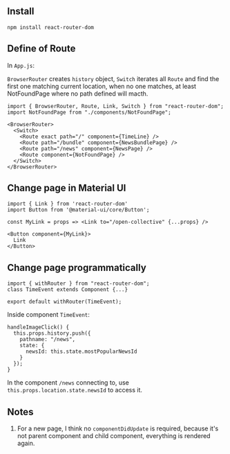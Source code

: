 ## Install

```
npm install react-router-dom
```

## Define of Route

In `App.js`:

`BrowserRouter` creates `history` object, `Switch` iterates all `Route` and find the first one matching current location, when no one matches, at least NotFoundPage where no path defined will macth.

```
import { BrowserRouter, Route, Link, Switch } from "react-router-dom";
import NotFoundPage from "./components/NotFoundPage";

<BrowserRouter>
  <Switch>
    <Route exact path="/" component={TimeLine} />
    <Route path="/bundle" component={NewsBundlePage} />
    <Route path="/news" component={NewsPage} />
    <Route component={NotFoundPage} />
  </Switch>
</BrowserRouter>
```

## Change page in Material UI

```
import { Link } from 'react-router-dom'
import Button from '@material-ui/core/Button';

const MyLink = props => <Link to="/open-collective" {...props} />

<Button component={MyLink}>
  Link
</Button>
```

## Change page programmatically

```
import { withRouter } from "react-router-dom";
class TimeEvent extends Component {...}

export default withRouter(TimeEvent);
```

Inside component `TimeEvent`:

```
handleImageClick() {
  this.props.history.push({
    pathname: "/news",
    state: {
      newsId: this.state.mostPopularNewsId
    }
  });
}
```

In the component `/news` connecting to, use `this.props.location.state.newsId` to access it.

## Notes

1. For a new page, I think no `componentDidUpdate` is required, because it's not parent component and child component, everything is rendered again.
